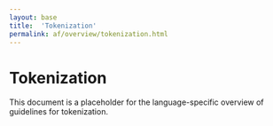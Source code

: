 ```yaml
---
layout: base
title:  'Tokenization'
permalink: af/overview/tokenization.html
---
```


# Tokenization

This document is a placeholder for the language-specific overview of
guidelines for tokenization.
